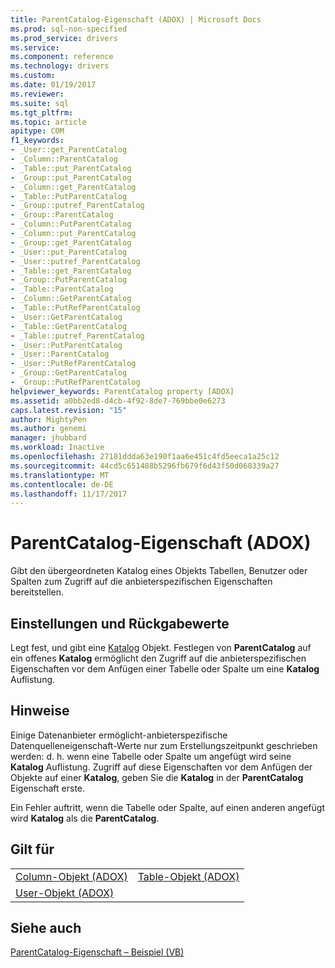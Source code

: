 ```yaml
---
title: ParentCatalog-Eigenschaft (ADOX) | Microsoft Docs
ms.prod: sql-non-specified
ms.prod_service: drivers
ms.service: 
ms.component: reference
ms.technology: drivers
ms.custom: 
ms.date: 01/19/2017
ms.reviewer: 
ms.suite: sql
ms.tgt_pltfrm: 
ms.topic: article
apitype: COM
f1_keywords:
- _User::get_ParentCatalog
- _Column::ParentCatalog
- _Table::put_ParentCatalog
- _Group::put_ParentCatalog
- _Column::get_ParentCatalog
- _Table::PutParentCatalog
- _Group::putref_ParentCatalog
- _Group::ParentCatalog
- _Column::PutParentCatalog
- _Column::put_ParentCatalog
- _Group::get_ParentCatalog
- _User::put_ParentCatalog
- _User::putref_ParentCatalog
- _Table::get_ParentCatalog
- _Group::PutParentCatalog
- _Table::ParentCatalog
- _Column::GetParentCatalog
- _Table::PutRefParentCatalog
- _User::GetParentCatalog
- _Table::GetParentCatalog
- _Table::putref_ParentCatalog
- _User::PutParentCatalog
- _User::ParentCatalog
- _User::PutRefParentCatalog
- _Group::GetParentCatalog
- _Group::PutRefParentCatalog
helpviewer_keywords: ParentCatalog property [ADOX]
ms.assetid: a0bb2ed8-d4cb-4f92-8de7-769bbe0e6273
caps.latest.revision: "15"
author: MightyPen
ms.author: genemi
manager: jhubbard
ms.workload: Inactive
ms.openlocfilehash: 27181ddda63e190f1aa6e451c4fd5eeca1a25c12
ms.sourcegitcommit: 44cd5c651488b5296fb679f6d43f50d068339a27
ms.translationtype: MT
ms.contentlocale: de-DE
ms.lasthandoff: 11/17/2017
---
```

# <a name="parentcatalog-property-adox"></a>ParentCatalog-Eigenschaft (ADOX)
Gibt den übergeordneten Katalog eines Objekts Tabellen, Benutzer oder Spalten zum Zugriff auf die anbieterspezifischen Eigenschaften bereitstellen.  
  
## <a name="settings-and-return-values"></a>Einstellungen und Rückgabewerte  
 Legt fest, und gibt eine [Katalog](../../../ado/reference/adox-api/catalog-object-adox.md) Objekt. Festlegen von **ParentCatalog** auf ein offenes **Katalog** ermöglicht den Zugriff auf die anbieterspezifischen Eigenschaften vor dem Anfügen einer Tabelle oder Spalte um eine **Katalog** Auflistung.  
  
## <a name="remarks"></a>Hinweise  
 Einige Datenanbieter ermöglicht-anbieterspezifische Datenquelleneigenschaft-Werte nur zum Erstellungszeitpunkt geschrieben werden: d. h. wenn eine Tabelle oder Spalte um angefügt wird seine **Katalog** Auflistung. Zugriff auf diese Eigenschaften vor dem Anfügen der Objekte auf einer **Katalog**, geben Sie die **Katalog** in der **ParentCatalog** Eigenschaft erste.  
  
 Ein Fehler auftritt, wenn die Tabelle oder Spalte, auf einen anderen angefügt wird **Katalog** als die **ParentCatalog**.  
  
## <a name="applies-to"></a>Gilt für  
  
|||  
|-|-|  
|[Column-Objekt (ADOX)](../../../ado/reference/adox-api/column-object-adox.md)|[Table-Objekt (ADOX)](../../../ado/reference/adox-api/table-object-adox.md)|  
|[User-Objekt (ADOX)](../../../ado/reference/adox-api/user-object-adox.md)||  
  
## <a name="see-also"></a>Siehe auch  
 [ParentCatalog-Eigenschaft – Beispiel (VB)](../../../ado/reference/adox-api/parentcatalog-property-example-vb.md)
